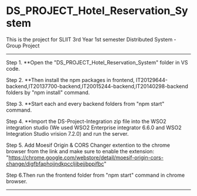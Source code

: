 # DS_PROJECT_Hotel_Reservation_System
This is the project for SLIIT 3rd Year 1st semester Distributed System - Group Project

-------------------------------------------------------------------

Step 1.
**Open the "DS_PROJECT_Hotel_Reservation_System" folder in VS code.

Step 2.
**Then install the npm packages in frontend, IT20129644-backend,IT20137700-backend,IT20015244-backend,IT20140298-backend folders by "npm install" command.

Step 3.
**Start each and every backend folders from "npm start" command.

Step 4.
**Import the DS-Project-Integration zip file into the WSO2 integration studio (We used WSO2 Enterprise integrator 6.6.0 and WSO2 Integration Studio vrision 7.2.0) and run the server.

Step 5.
Add Moesif Origin & CORS Changer extention to the chrome browser from the link and make sure to enable the extension: "https://chrome.google.com/webstore/detail/moesif-origin-cors-change/digfbfaphojjndkpccljibejjbppifbc"

Step 6.Then run the frontend folder from "npm start" command in chrome browser.

---------------------------------------------------------------------
